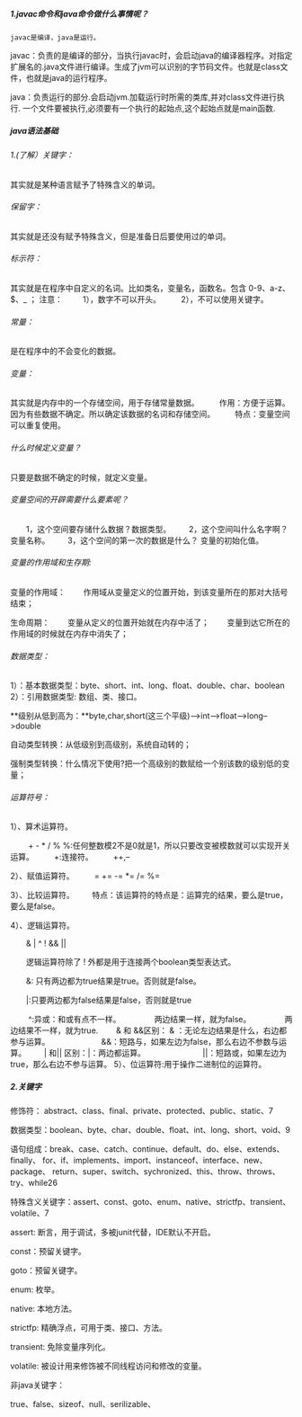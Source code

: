 ##### 1.javac命令和java命令做什么事情呢？

  	javac是编译，java是运行。

 javac：负责的是编译的部分，当执行javac时，会启动java的编译器程序。对指定扩展名的.java文件进行编译。生成了jvm可以识别的字节码文件。也就是class文件，也就是java的运行程序。

 java：负责运行的部分.会启动jvm.加载运行时所需的类库,并对class文件进行执行.  一个文件要被执行,必须要有一个执行的起始点,这个起始点就是main函数.

##### java语法基础

###### 1.(了解）关键字：

其实就是某种语言赋予了特殊含义的单词。 

###### 保留字：

其实就是还没有赋予特殊含义，但是准备日后要使用过的单词。

###### 标示符：

其实就是在程序中自定义的名词。比如类名，变量名，函数名。包含 0-9、a-z、$、_ ； 
注意： 
   1），数字不可以开头。 
   2），不可以使用关键字。

###### 常量：

是在程序中的不会变化的数据。

###### 变量：

其实就是内存中的一个存储空间，用于存储常量数据。
   作用：方便于运算。因为有些数据不确定。所以确定该数据的名词和存储空间。
   特点：变量空间可以重复使用。

###### 什么时候定义变量？

只要是数据不确定的时候，就定义变量。

###### 变量空间的开辟需要什么要素呢？

  1，这个空间要存储什么数据？数据类型。
  2，这个空间叫什么名字啊？变量名称。
  3，这个空间的第一次的数据是什么？ 变量的初始化值。

###### 变量的作用域和生存期:

变量的作用域： 
  作用域从变量定义的位置开始，到该变量所在的那对大括号结束；

生命周期： 
  变量从定义的位置开始就在内存中活了；
  变量到达它所在的作用域的时候就在内存中消失了；

###### 数据类型： 

1）：基本数据类型：byte、short、int、long、float、double、char、boolean
2）：引用数据类型: 数组、类、接口。

**级别从低到高为：**byte,char,short(这三个平级)–>int–>float–>long–>double

自动类型转换：从低级别到高级别，系统自动转的；

强制类型转换：什么情况下使用?把一个高级别的数赋给一个别该数的级别低的变量；

###### 运算符号： 

1）、算术运算符。

   + - * / % %:任何整数模2不是0就是1，所以只要改变被模数就可以实现开关运算。
   +:连接符。
   ++,–

2）、赋值运算符。
   = += -= *= /= %=

3）、比较运算符。
  特点：该运算符的特点是：运算完的结果，要么是true，要么是false。

4）、逻辑运算符。

  & | ^ ! && ||

  逻辑运算符除了 ! 外都是用于连接两个boolean类型表达式。

  &: 只有两边都为true结果是true。否则就是false。

  |:只要两边都为false结果是false，否则就是true

   ^:异或：和或有点不一样。
    两边结果一样，就为false。
    两边结果不一样，就为true.
  & 和 &&区别： & ：无论左边结果是什么，右边都参与运算。
       &&：短路与，如果左边为false，那么右边不参数与运算。
  | 和|| 区别：|：两边都运算。
       ||：短路或，如果左边为true，那么右边不参与运算。
5）、位运算符:用于操作二进制位的运算符。

##### 2.关键字

修饰符：  abstract、class、final、private、protected、public、static、7

数据类型：boolean、byte、char、double、float、int、long、short、void、9

语句组成：break、case、catch、continue、default、do、else、extends、finally、 for、if、implements、import、instanceof、interface、new、package、 return、super、switch、sychronized、this、throw、throws、try、while26

特殊含义关键字：assert、const、goto、enum、native、strictfp、transient、volatile、7

assert: 断言，用于调试，多被junit代替，IDE默认不开启。

const：预留关键字。

goto：预留关键字。

enum: 枚举。

native: 本地方法。

strictfp: 精确浮点，可用于类、接口、方法。

transient: 免除变量序列化。

volatile: 被设计用来修饰被不同线程访问和修改的变量。

非java关键字：

true、false、sizeof、null、serilizable、




